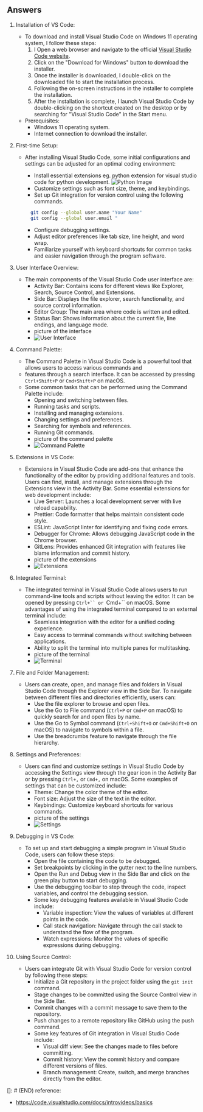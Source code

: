 ## Answers
1. Installation of VS Code:
   - To download and install Visual Studio Code on Windows 11 operating system, I follow these steps:
     1. I Open a web browser and navigate to the official [Visual Studio Code website](https://code.visualstudio.com/).
     2. Click on the "Download for Windows" button to download the installer.
     3. Once the installer is downloaded, I double-click on the downloaded file to start the installation process.
     4. Following the on-screen instructions in the installer to complete the installation.
     5. After the installation is complete, I launch Visual Studio Code by double-clicking on the shortcut created on the desktop or by searching for "Visual Studio Code" in the Start menu.
   - Prerequisites:
     - Windows 11 operating system.
     - Internet connection to download the installer.
     
2. First-time Setup:
    - After installing Visual Studio Code, some initial configurations and settings can be adjusted for an optimal coding environment:
      - Install essential extensions eg. python extension for visual studio code for python development.
      ![Python Image](images/img.png)
      - Customize settings such as font size, theme, and keybindings.
      - Set up Git integration for version control using the following commands.
      ```bash
        git config --global user.name "Your Name"
        git config --global user.email "
      
      ```
      
      - Configure debugging settings.
      - Adjust editor preferences like tab size, line height, and word wrap.
      - Familiarize yourself with keyboard shortcuts for common tasks and easier navigation through the program software.
      
3. User Interface Overview:
    - The main components of the Visual Studio Code user interface are:
      - Activity Bar: Contains icons for different views like Explorer, Search, Source Control, and Extensions.
      - Side Bar: Displays the file explorer, search functionality, and source control information.
      - Editor Group: The main area where code is written and edited.
      - Status Bar: Shows information about the current file, line endings, and language mode.
      - picture of the interface
      - ![User Interface](images/img_1.png)

4. Command Palette:
    - The Command Palette in Visual Studio Code is a powerful tool that allows users to access various commands and
    - features through a search interface. It can be accessed by pressing `Ctrl+Shift+P` or `Cmd+Shift+P` on macOS.
    - Some common tasks that can be performed using the Command Palette include:
      - Opening and switching between files.
      - Running tasks and scripts.
      - Installing and managing extensions.
      - Changing settings and preferences.
      - Searching for symbols and references.
      - Running Git commands.
      - picture of the command palette
      - ![Command Palette](images/img_2.png)

5. Extensions in VS Code:
    - Extensions in Visual Studio Code are add-ons that enhance the functionality of the editor by providing additional
   features and tools. Users can find, install, and manage extensions through the Extensions view in the Activity Bar.
   Some essential extensions for web development include:
      - Live Server: Launches a local development server with live reload capability.
      - Prettier: Code formatter that helps maintain consistent code style.
      - ESLint: JavaScript linter for identifying and fixing code errors.
      - Debugger for Chrome: Allows debugging JavaScript code in the Chrome browser.
      - GitLens: Provides enhanced Git integration with features like blame information and commit history.
      - picture of the extensions
      - ![Extensions](images/img_3.png)

6. Integrated Terminal:
    - The integrated terminal in Visual Studio Code allows users to run command-line tools and scripts without
   leaving the editor. It can be opened by pressing `Ctrl+`` or `Cmd+`` on macOS. 
   Some advantages of using the integrated terminal compared to an external terminal include:
      - Seamless integration with the editor for a unified coding experience.
      - Easy access to terminal commands without switching between applications.
      - Ability to split the terminal into multiple panes for multitasking.
      - picture of the terminal
      - ![Terminal](images/img_4.png)

7. File and Folder Management:
    - Users can create, open, and manage files and folders in Visual Studio Code through the Explorer view in the Side Bar.
   To navigate between different files and directories efficiently, users can:
      - Use the file explorer to browse and open files.
      - Use the Go to File command (`Ctrl+P` or `Cmd+P` on macOS) to quickly search for and open files by name.
      - Use the Go to Symbol command (`Ctrl+Shift+O` or `Cmd+Shift+O` on macOS) to navigate to symbols within a file.
      - Use the breadcrumbs feature to navigate through the file hierarchy.
      

8. Settings and Preferences:
    - Users can find and customize settings in Visual Studio Code by accessing the Settings view through the gear icon in the
   Activity Bar or by pressing `Ctrl+,` or `Cmd+,` on macOS. Some examples of settings that can be customized include:
      - Theme: Change the color theme of the editor.
      - Font size: Adjust the size of the text in the editor.
      - Keybindings: Customize keyboard shortcuts for various commands.
      - picture of the settings
      - ![Settings](images/img_5.png)

9. Debugging in VS Code:
    - To set up and start debugging a simple program in Visual Studio Code, users can follow these steps:
      - Open the file containing the code to be debugged.
      - Set breakpoints by clicking in the gutter next to the line numbers.
      - Open the Run and Debug view in the Side Bar and click on the green play button to start debugging.
      - Use the debugging toolbar to step through the code, inspect variables, and control the debugging session.
      - Some key debugging features available in Visual Studio Code include:
        - Variable inspection: View the values of variables at different points in the code.
        - Call stack navigation: Navigate through the call stack to understand the flow of the program.
        - Watch expressions: Monitor the values of specific expressions during debugging.
        

10. Using Source Control:
    - Users can integrate Git with Visual Studio Code for version control by following these steps:
      - Initialize a Git repository in the project folder using the `git init` command.
      - Stage changes to be committed using the Source Control view in the Side Bar.
      - Commit changes with a commit message to save them to the repository.
      - Push changes to a remote repository like GitHub using the push command.
      - Some key features of Git integration in Visual Studio Code include:
        - Visual diff view: See the changes made to files before committing.
        - Commit history: View the commit history and compare different versions of files.
        - Branch management: Create, switch, and merge branches directly from the editor.
   
[]: # (END)
reference:
- https://code.visualstudio.com/docs/introvideos/basics
